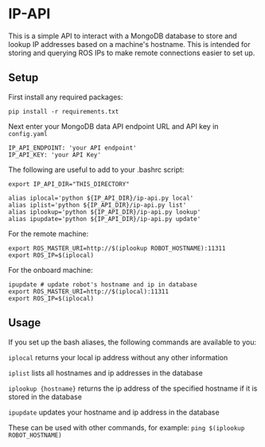 # IP-API

This is a simple API to interact with a MongoDB database to store and lookup IP addresses based on a machine's hostname. This is intended for storing and querying ROS IPs to make remote connections easier to set up.

## Setup

First install any required packages:

`pip install -r requirements.txt`

Next enter your MongoDB data API endpoint URL and API key in `config.yaml`

```
IP_API_ENDPOINT: 'your API endpoint'
IP_API_KEY: 'your API Key'
```

The following are useful to add to your .bashrc script:

```
export IP_API_DIR="THIS_DIRECTORY"

alias iplocal='python ${IP_API_DIR}/ip-api.py local'
alias iplist='python ${IP_API_DIR}/ip-api.py list'
alias iplookup='python ${IP_API_DIR}/ip-api.py lookup'
alias ipupdate='python ${IP_API_DIR}/ip-api.py update'
```

For the remote machine:
```
export ROS_MASTER_URI=http://$(iplookup ROBOT_HOSTNAME):11311
export ROS_IP=$(iplocal)
```

For the onboard machine:
```
ipupdate # update robot's hostname and ip in database
export ROS_MASTER_URI=http://$(iplocal):11311
export ROS_IP=$(iplocal)
```

## Usage
If you set up the bash aliases, the following commands are available to you:

`iplocal` returns your local ip address without any other information

`iplist` lists all hostnames and ip addresses in the database

`iplookup {hostname}` returns the ip address of the specified hostname if it is stored in the database

`ipupdate` updates your hostname and ip address in the database

These can be used with other commands, for example:
`ping $(iplookup ROBOT_HOSTNAME)`
